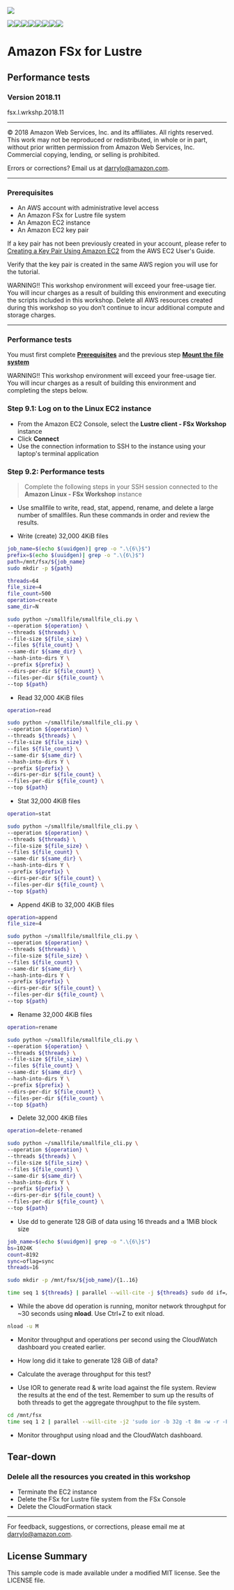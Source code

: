 ![](https://s3.amazonaws.com/aws-us-east-1/tutorial/AWS_logo_PMS_300x180.png)

![](https://s3.amazonaws.com/aws-us-east-1/tutorial/100x100_benefit_available.png)![](https://s3.amazonaws.com/aws-us-east-1/tutorial/100x100_benefit_ingergration.png)![](https://s3.amazonaws.com/aws-us-east-1/tutorial/100x100_benefit_ecryption-lock.png)![](https://s3.amazonaws.com/aws-us-east-1/tutorial/100x100_benefit_fully-managed.png)![](https://s3.amazonaws.com/aws-us-east-1/tutorial/100x100_benefit_lowcost-affordable.png)![](https://s3.amazonaws.com/aws-us-east-1/tutorial/100x100_benefit_performance.png)![](https://s3.amazonaws.com/aws-us-east-1/tutorial/100x100_benefit_scalable.png)![](https://s3.amazonaws.com/aws-us-east-1/tutorial/100x100_benefit_storage.png)

# **Amazon FSx for Lustre**

## Performance tests

### Version 2018.11

fsx.l.wrkshp.2018.11

---

© 2018 Amazon Web Services, Inc. and its affiliates. All rights reserved. This work may not be  reproduced or redistributed, in whole or in part, without prior written permission from Amazon Web Services, Inc. Commercial copying, lending, or selling is prohibited.

Errors or corrections? Email us at [darrylo@amazon.com](mailto:darrylo@amazon.com).

---
### Prerequisites

* An AWS account with administrative level access
* An Amazon FSx for Lustre file system
* An Amazon EC2 instance
* An Amazon EC2 key pair

If a key pair has not been previously created in your account, please refer to [Creating a Key Pair Using Amazon EC2](http://docs.aws.amazon.com/AWSEC2/latest/UserGuide/ec2-key-pairs.html#having-ec2-create-your-key-pair) from the AWS EC2 User's Guide.  

Verify that the key pair is created in the same AWS region you will use for the tutorial.

WARNING!! This workshop environment will exceed your free-usage tier. You will incur charges as a result of building this environment and executing the scripts included in this workshop. Delete all AWS resources created during this workshop so you don’t continue to incur additional compute and storage charges.

---

### Performance tests

You must first complete [**Prerequisites**](../0-prerequisites) and the previous step [**Mount the file system**](../4-mount-file-system)

WARNING!! This workshop environment will exceed your free-usage tier. You will incur charges as a result of building this environment and completing the steps below.

### Step 9.1: Log on to the Linux EC2 instance

- From the Amazon EC2 Console, select the **Lustre client - FSx Workshop** instance
- Click **Connect**
- Use the connection information to SSH to the instance using your laptop's terminal application

### Step 9.2: Performance tests

> Complete the following steps in your SSH session connected to the **Amazon Linux - FSx Workshop** instance

- Use smallfile to write, read, stat, append, rename, and delete a large number of smallfiles. Run these commands in order and review the results.

- Write (create) 32,000 4KiB files

```sh
job_name=$(echo $(uuidgen)| grep -o ".\{6\}$")
prefix=$(echo $(uuidgen)| grep -o ".\{6\}$")
path=/mnt/fsx/${job_name}
sudo mkdir -p ${path}

threads=64
file_size=4
file_count=500
operation=create
same_dir=N

sudo python ~/smallfile/smallfile_cli.py \
--operation ${operation} \
--threads ${threads} \
--file-size ${file_size} \
--files ${file_count} \
--same-dir ${same_dir} \
--hash-into-dirs Y \
--prefix ${prefix} \
--dirs-per-dir ${file_count} \
--files-per-dir ${file_count} \
--top ${path}

```

- Read 32,000 4KiB files

```sh
operation=read

sudo python ~/smallfile/smallfile_cli.py \
--operation ${operation} \
--threads ${threads} \
--file-size ${file_size} \
--files ${file_count} \
--same-dir ${same_dir} \
--hash-into-dirs Y \
--prefix ${prefix} \
--dirs-per-dir ${file_count} \
--files-per-dir ${file_count} \
--top ${path}

```

- Stat 32,000 4KiB files

```sh
operation=stat

sudo python ~/smallfile/smallfile_cli.py \
--operation ${operation} \
--threads ${threads} \
--file-size ${file_size} \
--files ${file_count} \
--same-dir ${same_dir} \
--hash-into-dirs Y \
--prefix ${prefix} \
--dirs-per-dir ${file_count} \
--files-per-dir ${file_count} \
--top ${path}

```

- Append 4KiB to 32,000 4KiB files

```sh
operation=append
file_size=4

sudo python ~/smallfile/smallfile_cli.py \
--operation ${operation} \
--threads ${threads} \
--file-size ${file_size} \
--files ${file_count} \
--same-dir ${same_dir} \
--hash-into-dirs Y \
--prefix ${prefix} \
--dirs-per-dir ${file_count} \
--files-per-dir ${file_count} \
--top ${path}

```

- Rename 32,000 4KiB files

```sh
operation=rename

sudo python ~/smallfile/smallfile_cli.py \
--operation ${operation} \
--threads ${threads} \
--file-size ${file_size} \
--files ${file_count} \
--same-dir ${same_dir} \
--hash-into-dirs Y \
--prefix ${prefix} \
--dirs-per-dir ${file_count} \
--files-per-dir ${file_count} \
--top ${path}

```

- Delete 32,000 4KiB files

```sh
operation=delete-renamed

sudo python ~/smallfile/smallfile_cli.py \
--operation ${operation} \
--threads ${threads} \
--file-size ${file_size} \
--files ${file_count} \
--same-dir ${same_dir} \
--hash-into-dirs Y \
--prefix ${prefix} \
--dirs-per-dir ${file_count} \
--files-per-dir ${file_count} \
--top ${path}

```


- Use dd to generate 128 GiB of data using 16 threads and a 1MiB block size

```sh
job_name=$(echo $(uuidgen)| grep -o ".\{6\}$")
bs=1024K
count=8192
sync=oflag=sync
threads=16

sudo mkdir -p /mnt/fsx/${job_name}/{1..16}

time seq 1 ${threads} | parallel --will-cite -j ${threads} sudo dd if=/dev/zero of=/mnt/fsx/${job_name}/{}/dd-$(date +%Y%m%d%H%M%S.%3N) bs=${bs} count=${count} ${sync} &

```

- While the above dd operation is running, monitor network throughput for ~30 seconds using **nload**. Use Ctrl+Z to exit nload.


```sh
nload -u M

```

- Monitor throughput and operations per second using the CloudWatch dashboard you created earlier.
- How long did it take to generate 128 GiB of data?
- Calculate the average throughput for this test?


- Use IOR to generate read & write load against the file system. Review the results at the end of the test. Remember to sum up the results of both threads to get the aggregate throughput to the file system.

```sh
cd /mnt/fsx
time seq 1 2 | parallel --will-cite -j2 'sudo ior -b 32g -t 8m -w -r -F -B -o /mnt/fsx/test{}.txt' &

```

- Monitor throughput using nload and the CloudWatch dashboard.


## Tear-down
### Delele all the resources you created in this workshop

- Terminate the EC2 instance
- Delete the FSx for Lustre file system from the FSx Console
- Delete the CloudFormation stack


---
For feedback, suggestions, or corrections, please email me at [darrylo@amazon.com](mailto:darrylo@amazon.com).

## License Summary

This sample code is made available under a modified MIT license. See the LICENSE file.


